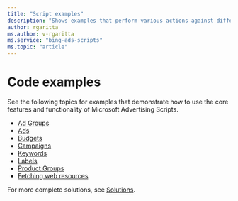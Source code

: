 ```yaml
---
title: "Script examples"
description: "Shows examples that perform various actions against different resources."
author: rgaritta
ms.author: v-rgaritta
ms.service: "bing-ads-scripts"
ms.topic: "article"
---
```


# Code examples


See the following topics for examples that demonstrate how to use the core features and functionality of Microsoft Advertising Scripts.

- [Ad Groups](./adgroups.md)
- [Ads](./ads.md)
- [Budgets](./budgets.md)
- [Campaigns](./campaigns.md)
- [Keywords](./keywords.md)
- [Labels](./labels.md)
- [Product Groups](./product-groups.md)
- [Fetching web resources](./fetch-resources.md)

For more complete solutions, see [Solutions](../solutions/index.md).
